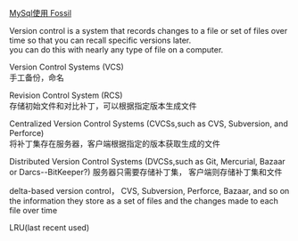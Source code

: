  [MySql使用 Fossil](https://sqlite.org/whynotgit.html)    



Version control is a system that records changes to a file or set of files over time so that you can recall specific versions later.  
you can do this with nearly any type of file on a computer.

Version Control Systems (VCS)  
手工备份，命名  

Revision Control System (RCS)  
存储初始文件和对比补丁，可以根据指定版本生成文件

Centralized Version Control Systems (CVCSs,such as CVS, Subversion, and Perforce)  
将补丁集存在服务器，客户端根据指定的版本获取生成的文件

Distributed Version Control Systems (DVCSs,such as Git, Mercurial, Bazaar or Darcs--BitKeeper?) 
服务器只需要存储补丁集， 客户端则存储补丁集和文件

delta-based version control， CVS, Subversion, Perforce, Bazaar, and so on  
 the information they store as a set of files and the changes made to each file over time  

LRU(last recent used)  